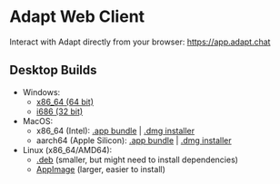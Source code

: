 # Adapt Web Client
Interact with Adapt directly from your browser: https://app.adapt.chat

## Desktop Builds

- Windows:
  - [x86_64 (64 bit)](https://download.adapt.chat/webclient/windows-x86_64/Adapt-setup.exe)
  - [i686 (32 bit)](https://download.adapt.chat/webclient/windows-i686/Adapt-setup.exe)
- MacOS:
  - x86_64 (Intel): [.app bundle](https://download.adapt.chat/webclient/darwin-x86_64/Adapt.app.zip) | [.dmg installer](https://download.adapt.chat/webclient/darwin-x86_64/Adapt-installer.dmg)
  - aarch64 (Apple Silicon): [.app bundle](https://download.adapt.chat/webclient/darwin-aarch64/Adapt.app.zip) | [.dmg installer](https://download.adapt.chat/webclient/darwin-aarch64/Adapt-installer.dmg)
- Linux (x86_64/AMD64):
  - [.deb](https://download.adapt.chat/webclient/linux-x86_64/Adapt.deb) (smaller, but might need to install dependencies)
  - [AppImage](https://download.adapt.chat/webclient/linux-x86_64/Adapt.AppImage) (larger, easier to install)
